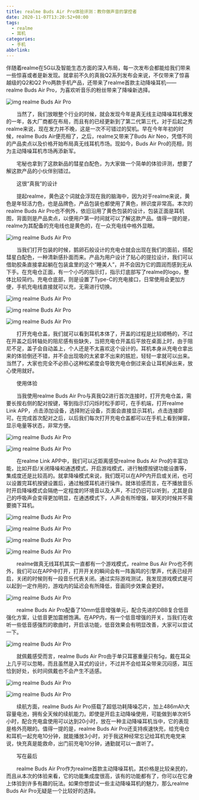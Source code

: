 ```yaml
---
title: realme Buds Air Pro体验评测：教你做声音的掌控者
date: 2020-11-07T13:20:52+08:00
tags:
  - realme
  - 耳机
categories:
  - 手机
abbrlink:
---
```


伴随着realme在5G以及智能生态方面的深入布局，每一次发布会都能给我们带来一些惊喜或者是新发现。就拿前不久的真我Q2系列发布会来说，不仅带来了惊喜越级的Q2和Q2 Pro两款手机产品，还带来了realme首款主动降噪耳机——realme Buds Air Pro，为喜欢听音乐的粉丝带来了降噪新选择。

![img](https://cdn.jsdelivr.net/gh/yakeing/Documentation@main/Hexo/images/a8ee-kcaeqzy1059683.jpg)
realme Buds Air Pro

　　当然了，我们放眼整个行业的时候，就会发现今年是真无线主动降噪耳机爆发的一年，各大厂商都在布局，而且有的已经更新到了第二代第三代，对于后起之秀realme来说，现在发力并不晚，这是一次不可错过的契机。早在今年年初的时候，realme Buds Air便亮相了，之后，realme又带来了Buds Air Neo，凭借不同的产品卖点以及价格开始布局真无线耳机市场。现如今，Buds Air Pro的亮相，则为主动降噪耳机市场再添新军。

　　宅秘也拿到了这款新品的彗星白配色，为大家做一个简单的体验评测，想要了解这款产品的小伙伴别错过。

　　这很“真我”的设计

　　提起realme，黄色这个词就会浮现在我的脑海中，因为对于realme来说，黄色是年轻活力色，也是品牌色，产品包装也都使用了黄色，辨识度非常高。本次的realme Buds Air Pro也不例外，依旧沿用了黄色包装的设计，包装正面是耳机图，背面则是产品卖点，以便用户第一时间就可以了解这款产品。值得一提的是，realme为其配备的充电线也是黄色的，在一众充电线中格外显眼。

![img](https://cdn.jsdelivr.net/gh/yakeing/Documentation@main/Hexo/images/bd4c-kcaeqzy1059681.jpg)
realme Buds Air Pro

　　当我们打开包装的时候，鹅卵石般设计的充电仓就会出现在我们的面前，搭配彗星白配色，一种清新感扑面而来。产品为用户设计了贴心的提拉设计，我们可以借助胶条直接拿起躺在包装盒里的这个“睡美人”，并不会因为它的圆润而感到无从下手。在充电仓正面，有一个小巧的指示灯，指示灯底部写了realme的logo，整体比较简约。充电仓底部，则是设置了Type-C的充电接口，日常使用会更加方便，手机充电线直接就可以充，无需进行切换。

![img](https://cdn.jsdelivr.net/gh/yakeing/Documentation@main/Hexo/images/a424-kcaeqzy1059740.jpg)
realme Buds Air Pro

![img](https://cdn.jsdelivr.net/gh/yakeing/Documentation@main/Hexo/images/0c85-kcaeqzy1059739.jpg)
realme Buds Air Pro

![img](https://cdn.jsdelivr.net/gh/yakeing/Documentation@main/Hexo/images/a55e-kcaeqzy1059877.jpg)
realme Buds Air Pro

　　打开充电仓盖，我们就可以看到耳机本体了，开盖的过程是比较顺畅的，不过在开盖之后转轴处的阻尼感有些缺失，当把充电仓开盖后平放在桌面上时，由于阻尼不足，盖子会自动盖上，个人还是不太喜欢这个设计的。耳机本身从充电仓拿出来的体验倒还不错，并不会出现吸的太紧拿不出来的尴尬，轻轻一拿就可以出来。当然了，大家也完全不必担心这种松紧度会导致充电仓倒过来会让耳机掉出来，放心使用就好。

　　使用体验

　　当我使用realme Buds Air Pro与真我Q2进行首次连接时，打开充电仓盖，需要长按右侧的配对按键，等到指示灯闪烁时松手即可，在手机端，打开realme Link APP，点击添加设备，选择附近设备，页面会直接显示耳机，点击连接即可。在完成首次配对之后，以后我们每次打开充电仓盖都可以在手机上看到弹窗，显示电量等状态，非常方便。

![img](https://cdn.jsdelivr.net/gh/yakeing/Documentation@main/Hexo/images/88a4-kcaeqzy1059878.jpg)
realme Buds Air Pro

![img](https://cdn.jsdelivr.net/gh/yakeing/Documentation@main/Hexo/images/222d-kcaeqzy1059910.jpg)
realme Buds Air Pro

　　在realme Link APP中，我们可以近距离感受realme Buds Air Pro的丰富功能，比如开启/关闭降噪和通透模式，开启游戏模式，进行触摸按键功能设置等，集成度还是比较高的。就拿降噪模式来说，我们既可以在APP内开启或关闭，也可以设置完耳机按键设置后，通过触摸耳机进行操作。就体验感而言，在不播放音乐时开启降噪模式会隔绝一定程度的环境音以及人声，不过仍旧可以听到，尤其是自己的呼吸声会变得更加明显，在通透模式下，人声会有所增强，聊天的时候并不需要摘下耳机。

![img](https://cdn.jsdelivr.net/gh/yakeing/Documentation@main/Hexo/images/97c1-kcaeqzy1059911.jpg)
realme Buds Air Pro

![img](https://cdn.jsdelivr.net/gh/yakeing/Documentation@main/Hexo/images/8975-kcaeqzy1059943.jpg)
realme Buds Air Pro

![img](https://cdn.jsdelivr.net/gh/yakeing/Documentation@main/Hexo/images/c32a-kcaeqzy1059944.jpg)
realme Buds Air Pro

![img](https://cdn.jsdelivr.net/gh/yakeing/Documentation@main/Hexo/images/7b09-kcaeqzy1060001.jpg)
realme Buds Air Pro

　　realme做真无线耳机其实一直都有一个游戏模式，realme Bus Air Pro也不例外，我们可以在APP中打开，打开开关的瞬间会有一阵轰鸣的引擎声，代表已经开启，关闭的时候则有一段音乐代表关闭。通过实际游戏测试，我发现游戏模式是可以起到一定作用的，游戏内的延迟会有所降低，音画同步效果会更好。

![img](https://cdn.jsdelivr.net/gh/yakeing/Documentation@main/Hexo/images/b9b2-kcaeqzy1060000.jpg)
realme Buds Air Pro

　　realme Buds Air Pro配备了10mm低音增强单元，配合先进的DBB复合低音强化方案，让低音更加震撼饱满。在APP内，有一个低音增强的开关，当我们在收听一些低音感强烈的歌曲时，开启该功能，低音效果会有明显改善，大家可以尝试一下。

![img](https://cdn.jsdelivr.net/gh/yakeing/Documentation@main/Hexo/images/e26c-kcaeqzy1060194.jpg)
realme Buds Air Pro

　　就佩戴感受而言，realme Buds Air Pro由于单只耳塞重量只有5g，戴在耳朵上几乎可以忽略，而且虽然是入耳式的设计，不过并不会给耳朵带来沉闷感，耳压恰到好处，长时间佩戴也不会产生不适感。

![img](https://cdn.jsdelivr.net/gh/yakeing/Documentation@main/Hexo/images/4023-kcaeqzy1060187.jpg)
realme Buds Air Pro

![img](https://cdn.jsdelivr.net/gh/yakeing/Documentation@main/Hexo/images/20f1-kcaeqzy1060230.jpg)
realme Buds Air Pro

　　续航方面，realme Buds Air Pro搭载了超低功耗降噪芯片，加上486mAh大容量电池，拥有全天候的续航能力。即使是开启主动降噪使用，可能做到单次听5小时，配合充电盒使用可以达到20小时，放在一种主动降噪耳机当中，它的表现是格外亮眼的。值得一提的是，realme Buds Air Pro还支持疾速快充，给充电仓和耳机一起充电10分钟，就能播放3小时，对于我这种经常忘记给耳机充电党来说，快充真是能救命，出门前充电10分钟，通勤就可以一直听了。

　　写在最后

　　realme Buds Air Pro作为realme首款主动降噪耳机，其价格是比较亲民的，而且从本次的体验来看，它的功能集成度很高，该有的功能都有了，你可以在它身上体验到许多有趣的玩法。如果你想尝试一些主动降噪耳机的魅力，那么realme Buds Air Pro无疑是一个比较好的选择。